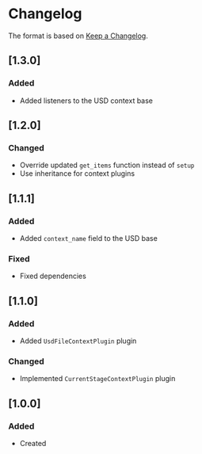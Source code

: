 # Changelog
The format is based on [Keep a Changelog](https://keepachangelog.com/en/1.0.0/).

## [1.3.0]
### Added
- Added listeners to the USD context base

## [1.2.0]
### Changed
- Override updated `get_items` function instead of `setup`
- Use inheritance for context plugins

## [1.1.1]
### Added
- Added `context_name` field to the USD base

### Fixed
- Fixed dependencies

## [1.1.0]
### Added
- Added `UsdFileContextPlugin` plugin

### Changed
- Implemented `CurrentStageContextPlugin` plugin

## [1.0.0]
### Added
- Created
